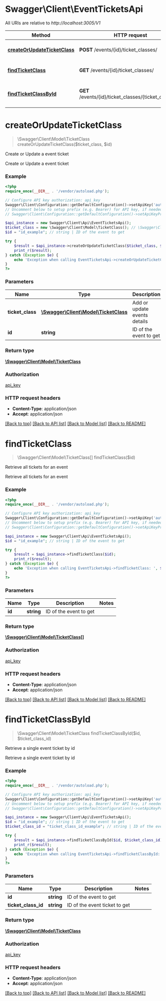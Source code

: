 # Swagger\Client\EventTicketsApi

All URIs are relative to *http://localhost:3005/V1*

Method | HTTP request | Description
------------- | ------------- | -------------
[**createOrUpdateTicketClass**](EventTicketsApi.md#createOrUpdateTicketClass) | **POST** /events/{id}/ticket_classes/ | Create or Update a event ticket
[**findTicketClass**](EventTicketsApi.md#findTicketClass) | **GET** /events/{id}/ticket_classes/ | Retrieve all tickets for an event
[**findTicketClassById**](EventTicketsApi.md#findTicketClassById) | **GET** /events/{id}/ticket_classes/{ticket_class_id}/ | Retrieve a single event ticket by id


# **createOrUpdateTicketClass**
> \Swagger\Client\Model\TicketClass createOrUpdateTicketClass($ticket_class, $id)

Create or Update a event ticket

Create or Update a event ticket

### Example
```php
<?php
require_once(__DIR__ . '/vendor/autoload.php');

// Configure API key authorization: api_key
Swagger\Client\Configuration::getDefaultConfiguration()->setApiKey('authorization', 'YOUR_API_KEY');
// Uncomment below to setup prefix (e.g. Bearer) for API key, if needed
// Swagger\Client\Configuration::getDefaultConfiguration()->setApiKeyPrefix('authorization', 'Bearer');

$api_instance = new Swagger\Client\Api\EventTicketsApi();
$ticket_class = new \Swagger\Client\Model\TicketClass(); // \Swagger\Client\Model\TicketClass | Add or update events details
$id = "id_example"; // string | ID of the event to get

try {
    $result = $api_instance->createOrUpdateTicketClass($ticket_class, $id);
    print_r($result);
} catch (Exception $e) {
    echo 'Exception when calling EventTicketsApi->createOrUpdateTicketClass: ', $e->getMessage(), PHP_EOL;
}
?>
```

### Parameters

Name | Type | Description  | Notes
------------- | ------------- | ------------- | -------------
 **ticket_class** | [**\Swagger\Client\Model\TicketClass**](../Model/\Swagger\Client\Model\TicketClass.md)| Add or update events details |
 **id** | **string**| ID of the event to get |

### Return type

[**\Swagger\Client\Model\TicketClass**](../Model/TicketClass.md)

### Authorization

[api_key](../../README.md#api_key)

### HTTP request headers

 - **Content-Type**: application/json
 - **Accept**: application/json

[[Back to top]](#) [[Back to API list]](../../README.md#documentation-for-api-endpoints) [[Back to Model list]](../../README.md#documentation-for-models) [[Back to README]](../../README.md)

# **findTicketClass**
> \Swagger\Client\Model\TicketClass[] findTicketClass($id)

Retrieve all tickets for an event

Retrieve all tickets for an event

### Example
```php
<?php
require_once(__DIR__ . '/vendor/autoload.php');

// Configure API key authorization: api_key
Swagger\Client\Configuration::getDefaultConfiguration()->setApiKey('authorization', 'YOUR_API_KEY');
// Uncomment below to setup prefix (e.g. Bearer) for API key, if needed
// Swagger\Client\Configuration::getDefaultConfiguration()->setApiKeyPrefix('authorization', 'Bearer');

$api_instance = new Swagger\Client\Api\EventTicketsApi();
$id = "id_example"; // string | ID of the event to get

try {
    $result = $api_instance->findTicketClass($id);
    print_r($result);
} catch (Exception $e) {
    echo 'Exception when calling EventTicketsApi->findTicketClass: ', $e->getMessage(), PHP_EOL;
}
?>
```

### Parameters

Name | Type | Description  | Notes
------------- | ------------- | ------------- | -------------
 **id** | **string**| ID of the event to get |

### Return type

[**\Swagger\Client\Model\TicketClass[]**](../Model/TicketClass.md)

### Authorization

[api_key](../../README.md#api_key)

### HTTP request headers

 - **Content-Type**: application/json
 - **Accept**: application/json

[[Back to top]](#) [[Back to API list]](../../README.md#documentation-for-api-endpoints) [[Back to Model list]](../../README.md#documentation-for-models) [[Back to README]](../../README.md)

# **findTicketClassById**
> \Swagger\Client\Model\TicketClass findTicketClassById($id, $ticket_class_id)

Retrieve a single event ticket by id

Retrieve a single event ticket by id

### Example
```php
<?php
require_once(__DIR__ . '/vendor/autoload.php');

// Configure API key authorization: api_key
Swagger\Client\Configuration::getDefaultConfiguration()->setApiKey('authorization', 'YOUR_API_KEY');
// Uncomment below to setup prefix (e.g. Bearer) for API key, if needed
// Swagger\Client\Configuration::getDefaultConfiguration()->setApiKeyPrefix('authorization', 'Bearer');

$api_instance = new Swagger\Client\Api\EventTicketsApi();
$id = "id_example"; // string | ID of the event to get
$ticket_class_id = "ticket_class_id_example"; // string | ID of the event ticket to get

try {
    $result = $api_instance->findTicketClassById($id, $ticket_class_id);
    print_r($result);
} catch (Exception $e) {
    echo 'Exception when calling EventTicketsApi->findTicketClassById: ', $e->getMessage(), PHP_EOL;
}
?>
```

### Parameters

Name | Type | Description  | Notes
------------- | ------------- | ------------- | -------------
 **id** | **string**| ID of the event to get |
 **ticket_class_id** | **string**| ID of the event ticket to get |

### Return type

[**\Swagger\Client\Model\TicketClass**](../Model/TicketClass.md)

### Authorization

[api_key](../../README.md#api_key)

### HTTP request headers

 - **Content-Type**: application/json
 - **Accept**: application/json

[[Back to top]](#) [[Back to API list]](../../README.md#documentation-for-api-endpoints) [[Back to Model list]](../../README.md#documentation-for-models) [[Back to README]](../../README.md)

